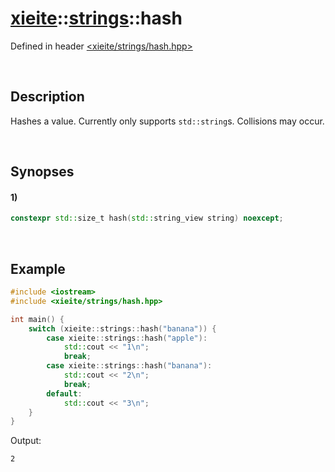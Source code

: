 # [xieite](../xieite.md)\:\:[strings](../strings.md)\:\:hash
Defined in header [<xieite/strings/hash.hpp>](../../include/xieite/strings/hash.hpp)

&nbsp;

## Description
Hashes a value. Currently only supports `std::string`s. Collisions may occur.

&nbsp;

## Synopses
#### 1)
```cpp
constexpr std::size_t hash(std::string_view string) noexcept;
```

&nbsp;

## Example
```cpp
#include <iostream>
#include <xieite/strings/hash.hpp>

int main() {
    switch (xieite::strings::hash("banana")) {
        case xieite::strings::hash("apple"):
            std::cout << "1\n";
            break;
        case xieite::strings::hash("banana"):
            std::cout << "2\n";
            break;
        default:
            std::cout << "3\n";
    }
}
```
Output:
```
2
```
